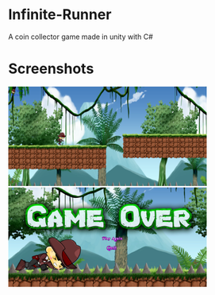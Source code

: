 # Infinite-Runner
A coin collector game made in unity with C#

# Screenshots
<img src="https://github.com/Adityap88/Infinite-Runner/blob/main/Screenshots/Game_screen.png" width="400" height="200" />
<img src="https://github.com/Adityap88/Infinite-Runner/blob/main/Screenshots/Game_over_screen.png" width="400" height="200" />
                                                                                                             

